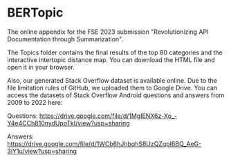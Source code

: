# BERTopic

The online appendix for the FSE 2023 submission "Revolutionizing API Documentation through Summarization".

The Topics folder contains the final results of the top 80 categories and the interactive intertopic distance map. You can download the HTML file and open it in your browser.

Also, our generated Stack Overflow dataset is available online. Due to the file limitation rules of GitHub, we uploaded them to Google Drive. You can access the datasets of Stack Overflow Android questions and answers from 2009 to 2022 here:

Questions: https://drive.google.com/file/d/1MgIENX6z-Xo_-Y4e4CCh810nydUpoTkI/view?usp=sharing

Answers: https://drive.google.com/file/d/1WCb6hJhbqhS8UzQZqpI6BQ_AeG-3iY1u/view?usp=sharing
